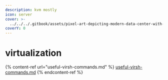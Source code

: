 ```yaml
---
description: kvm mostly
icon: server
cover: >-
  ../../../.gitbook/assets/pixel-art-depicting-modern-data-center-with-rows-servers_811279-85957.jpg
coverY: 0
---
```


# virtualization

{% content-ref url="useful-virsh-commands.md" %}
[useful-virsh-commands.md](useful-virsh-commands.md)
{% endcontent-ref %}

